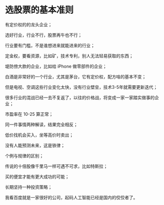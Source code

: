 # 选股票的基本准则

有定价权的的龙头企业；

选好行业，行业不行，股票再牛也不行；

行业要有门槛，不是谁想进来就能进来的行业；

定金权，要看资源，比如矿，技术专利，别人无法轻易获取的东西；

堤防傍大款的企业，比如给 iPhone 做零部件的企业；

白酒是非常好的一个行业，尤其是茅台，它有定价权，配方啥的基本不变；

但是电视、空调这些行业变化太快，没有行业壁垒，技术3-5年就需要更新迭代；

很多行业的混战已经一去不复返了，以往的价格战，将变成一家一家踏实做事的企业；

市盈率在 10-25 算正常；

同一件事情两种解读，结果完全相反；

低价找机会买入，坐等高价时卖出；

没有人能预测未来，这是铁律；

个例与规律的区别；

传说的十倍股像千里马一样可遇不可求，比如特斯拉；

买的便宜才能有更大成功的可能；

长期坚持一种投资策略；



我看百度就是一家很好的公司，起码人工智能已经是国内的佼佼者了。